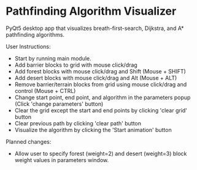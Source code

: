 # Pathfinding Algorithm Visualizer
PyQt5 desktop app that visualizes breath-first-search, Dijkstra, and A* pathfinding algorithms.

User Instructions:
  * Start by running main module.
  * Add barrier blocks to grid with mouse click/drag
  * Add forest blocks with mouse click/drag and Shift (Mouse + SHIFT)
  * Add desert blocks with mouse click/drag and Alt (Mouse + ALT)
  * Remove barrier/terrain blocks from grid using mouse click/drag and control (Mouse + CTRL)
  * Change start point, end point, and algorithm in the parameters popup (Click 'change parameters' button)
  * Clear the grid except the start and end points by clicking 'clear grid' button
  * Clear previous path by clicking 'clear path' button
  * Visualize the algorithm by clicking the 'Start animation' button
  
 Planned changes:
  * Allow user to specify forest (weight=2) and desert (weight=3) block weight values in parameters window.
